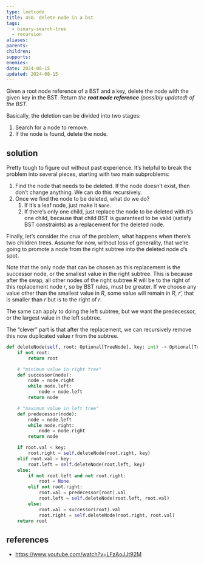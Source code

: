 ```yaml
---
type: leetcode
title: 450. delete node in a bst
tags:
  - binary-search-tree
  - recursion
aliases: 
parents: 
children: 
supports: 
enemies: 
date: 2024-08-15
updated: 2024-08-15
---
```


Given a root node reference of a BST and a key, delete the node with the given key in the BST. Return _the **root node reference** (possibly updated) of the BST_.

Basically, the deletion can be divided into two stages:

1. Search for a node to remove.
2. If the node is found, delete the node.

## solution

Pretty tough to figure out without past experience. It’s helpful to break the problem into several pieces, starting with two main subproblems:

1. Find the node that needs to be deleted. If the node doesn’t exist, then don’t change anything. We can do this recursively.
2. Once we find the node to be deleted, what do we do?
	1. If it’s a leaf node, just make it `None`.
	2. If there’s only one child, just replace the node to be deleted with it’s one child, because that child BST is guaranteed to be valid (satisfy BST constraints) as a replacement for the deleted node.

Finally, let’s consider the crux of the problem, what happens when there’s two children trees. Assume for now, without loss of generality, that we’re going to promote a node from the right subtree into the deleted node $d$’s spot.

Note that the only node that can be chosen as this replacement is the successor node, or the smallest value in the right subtree. This is because after the swap, all other nodes of the right subtree $R$ will be to the right of this replacement node $r$, so by BST rules, must be greater. If we choose any value other than the smallest value in $R$, some value will remain in $R$, $r’$, that is smaller than $r$ but is to the right of $r$.

The same can apply to doing the left subtree, but we want the predecessor, or the largest value in the left subtree.

The “clever” part is that after the replacement, we can recursively remove this now duplicated value $r$ from the subtree.

```python
def deleteNode(self, root: Optional[TreeNode], key: int) -> Optional[TreeNode]:
	if not root:
		return root

	# "minimum value in right tree"
	def successor(node):
		node = node.right
		while node.left:
			node = node.left
		return node

	# "maximum value in left tree"
	def predecessor(node):
		node = node.left
		while node.right:
			node = node.right
		return node

	if root.val < key:
		root.right = self.deleteNode(root.right, key)
	elif root.val > key:
		root.left = self.deleteNode(root.left, key)
	else:
		if not root.left and not root.right:
			root = None
		elif not root.right:
			root.val = predecessor(root).val
			root.left = self.deleteNode(root.left, root.val)
		else:
			root.val = successor(root).val
			root.right = self.deleteNode(root.right, root.val)
	return root
```

## references

- https://www.youtube.com/watch?v=LFzAoJJt92M
